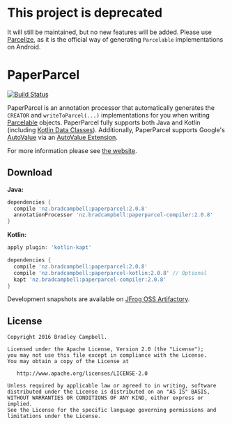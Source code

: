 # This project is deprecated
 
It will still be maintained, but no new features will be added. Please use [Parcelize](https://kotlinlang.org/docs/tutorials/android-plugin.html#parcelable-implementations-generator), as it is the official way of generating `Parcelable` implementations on Android. 

# PaperParcel

[![Build Status](https://travis-ci.org/grandstaish/paperparcel.svg?branch=master)](https://travis-ci.org/grandstaish/paperparcel)

PaperParcel is an annotation processor that automatically generates the `CREATOR` and `writeToParcel(...)` implementations for you when writing [Parcelable](http://developer.android.com/intl/es/reference/android/os/Parcelable.html) objects. PaperParcel fully supports both Java and Kotlin (including [Kotlin Data Classes](https://kotlinlang.org/docs/reference/data-classes.html)). Additionally, PaperParcel supports Google's [AutoValue](https://github.com/google/auto/tree/master/value) via an [AutoValue Extension](http://jakewharton.com/presentation/2016-03-08-ny-android-meetup/).

For more information please see [the website](http://grandstaish.github.io/paperparcel/).

## Download

**Java:**

```groovy
dependencies {
  compile 'nz.bradcampbell:paperparcel:2.0.8'
  annotationProcessor 'nz.bradcampbell:paperparcel-compiler:2.0.8'
}
```

**Kotlin:**
```groovy
apply plugin: 'kotlin-kapt'

dependencies {
  compile 'nz.bradcampbell:paperparcel:2.0.8'
  compile 'nz.bradcampbell:paperparcel-kotlin:2.0.8' // Optional
  kapt 'nz.bradcampbell:paperparcel-compiler:2.0.8'
}
```

Development snapshots are available on [JFrog OSS Artifactory](https://oss.jfrog.org/oss-snapshot-local).

## License
    Copyright 2016 Bradley Campbell.
    
    Licensed under the Apache License, Version 2.0 (the "License");
    you may not use this file except in compliance with the License.
    You may obtain a copy of the License at

       http://www.apache.org/licenses/LICENSE-2.0

    Unless required by applicable law or agreed to in writing, software
    distributed under the License is distributed on an "AS IS" BASIS,
    WITHOUT WARRANTIES OR CONDITIONS OF ANY KIND, either express or implied.
    See the License for the specific language governing permissions and
    limitations under the License.
